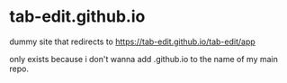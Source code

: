 # tab-edit.github.io
dummy site that redirects to https://tab-edit.github.io/tab-edit/app

only exists because i don't wanna add .github.io to the name of my main repo.

